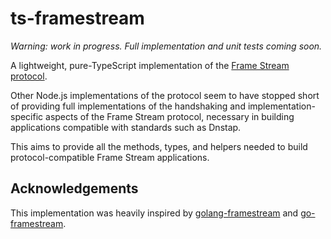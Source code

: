 # ts-framestream

*Warning: work in progress. Full implementation and unit tests coming soon.*

A lightweight, pure-TypeScript implementation of the [Frame Stream protocol](https://github.com/farsightsec/fstrm).

Other Node.js implementations of the protocol seem to have stopped short of providing full implementations of the handshaking and implementation-specific aspects of the Frame Stream protocol, necessary in building applications compatible with standards such as Dnstap.

This aims to provide all the methods, types, and helpers needed to build protocol-compatible Frame Stream applications.

## Acknowledgements

This implementation was heavily inspired by [golang-framestream](https://github.com/farsightsec/golang-framestream/) and [go-framestream](https://github.com/dmachard/go-framestream).